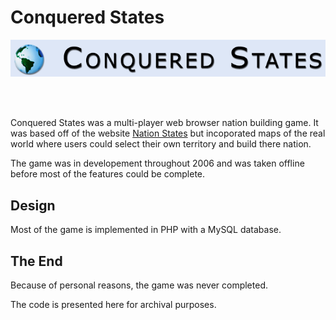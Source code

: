 # Conquered States
![Coverity Scan Build Status](https://raw.githubusercontent.com/zethon/conqueredstates/master/public_html/ln/images/banner.gif)

<br/><br/>

Conquered States was a multi-player web browser nation building game. It was based off of the website [Nation States](https://www.nationstates.net/) but incoporated maps of the real world where users could select their own territory and build there nation.

The game was in developement throughout 2006 and was taken offline before most of the features could be complete. 

## Design

Most of the game is implemented in PHP with a MySQL database. 

## The End

Because of personal reasons, the game was never completed. 

The code is presented here for archival purposes.